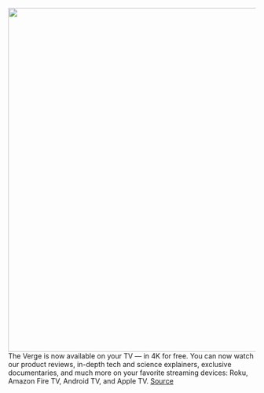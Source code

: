 <img src='https://cdn.vox-cdn.com/thumbor/x0H2PQ1HJO2U3Yzvr84L1CU5Kcc=/0x0:1920x1080/1200x675/filters:focal(807x387:1113x693)/cdn.vox-cdn.com/uploads/chorus_image/image/69963730/VergeApp_Roku_Splash_Screen_1080.0.png' width='700px' /><br/>
The Verge is now available on your TV — in 4K for free. You can now watch our product reviews, in-depth tech and science explainers, exclusive documentaries, and much more on your favorite streaming devices: Roku, Amazon Fire TV, Android TV, and Apple TV.
<a href='https://www.theverge.com/22680029/verge-tv-app-android-amazon-fire-roku-apple'> Source <a/>